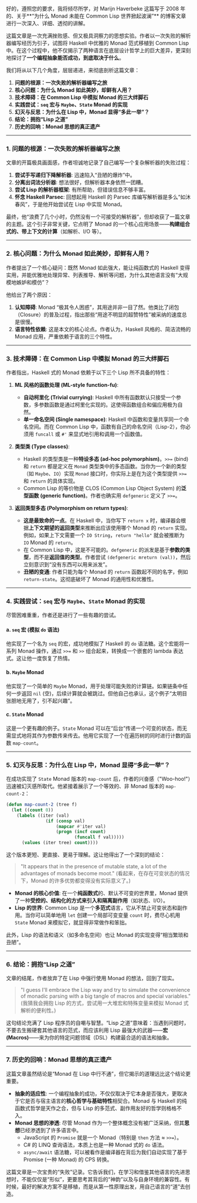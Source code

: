 好的，遵照您的要求，我将倾尽所学，对 Marijn Haverbeke 这篇写于 2008 年的、关于**“为什么 Monad 未能在 Common Lisp 世界掀起波澜”** 的博客文章进行一次深入、详细、透彻的讲解。

这篇文章是一次充满挫败感、但又极具洞察力的思想实验。作者以一次失败的解析器编写经历为引子，试图将 Haskell 中优雅的 Monad 范式移植到 Common Lisp 中。在这个过程中，他不仅揭示了两种语言在底层设计哲学上的巨大差异，更深刻地探讨了**一个编程抽象能否成功，到底取决于什么**。

我们将从以下几个角度，层层递进，来彻底剖析这篇文章：

1.  **问题的根源：一次失败的解析器编写之旅**
2.  **核心问题：为什么 Monad 如此美妙，却鲜有人用？**
3.  **技术障碍：在 Common Lisp 中模拟 Monad 的三大绊脚石**
4.  **实践尝试：`seq` 宏与 `Maybe`、`State` Monad 的实现**
5.  **幻灭与反思：为什么在 Lisp 中，Monad 显得“多此一举”？**
6.  **结论：拥抱“Lisp 之道”**
7.  **历史的回响：Monad 思想的真正遗产**

---

### 1. 问题的根源：一次失败的解析器编写之旅

文章的开篇极具画面感，作者坦诚地记录了自己编写一个复杂解析器的失败过程：

1.  **尝试手写递归下降解析器**: 迅速陷入“丑陋的爆炸”中。
2.  **分离出词法分析器**: 想法很好，但解析器本身依然一团糟。
3.  **尝试 Lisp 的解析器框架**: 有所帮助，但错误信息不够丰富。
4.  **怀念 Haskell Parsec**: 回想起用 Haskell 的 Parsec 库编写解析器是多么“如沐春风”，于是他开始尝试在 Lisp 中实现 Monad。

最终，他“浪费了几个小时，仍然没有一个可接受的解析器”，但却收获了一篇文章的主题。这个引子非常关键，它点明了 Monad 的一个核心应用场景——**构建组合式的、带上下文的计算**（如解析、I/O 等）。

---

### 2. 核心问题：为什么 Monad 如此美妙，却鲜有人用？

作者提出了一个核心疑问：既然 Monad 如此强大，能让纯函数式的 Haskell 变得实用，并能优雅地处理异常、列表推导、解析等问题，为什么其他语言没有“大规模地嫉妒和模仿”？

他给出了两个原因：

1.  **认知障碍**: Monad “极其令人困惑”，其用途并非一目了然。他类比了闭包（Closure）的普及过程，指出那些“用途不明显的超赞特性”被采纳的速度总是很慢。
2.  **语言特性依赖**: 这是本文的核心论点。作者认为，Haskell 风格的、简洁流畅的 Monad 应用，严重依赖于语言的三个特性。

---

### 3. 技术障碍：在 Common Lisp 中模拟 Monad 的三大绊脚石

作者指出，Haskell 式的 Monad 依赖于以下三个 Lisp 所不具备的特性：

1.  **ML 风格的函数处理 (ML-style function-fu)**:

    - **自动柯里化 (Trivial currying)**: Haskell 中所有函数默认只接受一个参数，多参数函数是通过柯里化实现的。这使得函数组合和偏应用极为自然。
    - **单一命名空间 (Single namespace)**: Haskell 中函数和变量共享同一个命名空间。而在 Common Lisp 中，函数有自己的命名空间（Lisp-2），你必须用 `funcall` 或 `#'` 来显式地引用和调用一个函数值。

2.  **类型类 (Type classes)**:

    - Haskell 的类型类是一种**特设多态 (ad-hoc polymorphism)**。`>>=` (bind) 和 `return` 都是定义在 `Monad` 类型类中的多态函数。当你为一个新的类型（如 `Maybe`、`IO`）实现 `Monad` 接口时，你实际上是在为这个类型提供 `>>=` 和 `return` 的具体实现。
    - Common Lisp 的等价物是 CLOS (Common Lisp Object System) 的**泛型函数 (generic function)**。作者也确实用 `defgeneric` 定义了 `>>=`。

3.  **返回类型多态 (Polymorphism on return types)**:
    - **这是最致命的一点**。在 Haskell 中，当你写下 `return x` 时，编译器会根据**上下文期望的返回类型**来推断出应该使用哪个 Monad 的 `return` 实现。例如，如果上下文需要一个 `IO String`，`return "hello"` 就会被推断为 `IO` Monad 的 `return`。
    - 在 Common Lisp 中，这是不可能的。`defgeneric` 的派发是基于**参数的类型**，而不是**返回值的类型**。作者尝试 `(defgeneric mreturn (val))`，然后立刻意识到“没有东西可以用来派发”。
    - **丑陋的变通**: 作者只能为每个 Monad 的 `return` 函数起不同的名字，例如 `return-state`。这彻底破坏了 Monad 的通用性和优雅性。

---

### 4. 实践尝试：`seq` 宏与 `Maybe`、`State` Monad 的实现

尽管困难重重，作者还是进行了一些有趣的尝试。

#### a. `seq` 宏 (模拟 `do` 语法)

他实现了一个名为 `seq` 的宏，成功地模拟了 Haskell 的 `do` 语法糖。这个宏能将一系列 Monad 操作，通过 `>>=` 和 `>>` 组合起来，转换成一个嵌套的 lambda 表达式。这让他一度恢复了热情。

#### b. `Maybe` Monad

他实现了一个简单的 `Maybe` Monad，用于处理可能失败的计算链。如果链条中任何一步返回 `nil` (空)，后续计算就会被跳过。但他自己也承认，这个例子“太明目张胆地无用了，引不起兴趣”。

#### c. `State` Monad

这是一个更有趣的例子。`State` Monad 可以在“后台”传递一个可变的状态，而无需显式地将其作为参数传来传去。他用它实现了一个在遍历树的同时进行计数的函数 `map-count`。

---

### 5. 幻灭与反思：为什么在 Lisp 中，Monad 显得“多此一举”？

在成功实现了 `State` Monad 版本的 `map-count` 后，作者的兴奋感（"Woo-hoo!"）迅速被幻灭感所取代。他紧接着展示了一个等效的、非 Monad 版本的 `map-count-2`：

```lisp
(defun map-count-2 (tree f)
  (let ((count 0))
    (labels ((iter (val)
               (if (consp val)
                   (mapcar #'iter val)
                   (progn (incf count)
                          (funcall f val)))))
      (values (iter tree) count))))
```

这个版本更短、更直接、更易于理解。这让他得出了一个深刻的结论：

> "It appears that in the presence of mutable state, a lot of the advantages of monads become moot."
> (看起来，在存在可变状态的情况下，Monad 的许多优势都变得没有实际意义了。)

- **Monad 的核心价值**: 在一个**纯函数式**的、默认不可变的世界里，Monad 提供了一种**受控的、结构化的方式来引入和隔离副作用**（如状态、I/O）。
- **Lisp 的世界**: Common Lisp 是一个**多范式**语言，它从不禁止可变状态和副作用。当你可以简单地用 `let` 创建一个局部可变变量 `count` 时，费尽心机用 `State` Monad 来模拟它，就显得非常做作和笨拙。

此外，Lisp 的语法和语义（如多命名空间）也让 Monad 的实现变得“相当繁琐和丑陋”。

---

### 6. 结论：拥抱“Lisp 之道”

文章的结尾，作者放弃了在 Lisp 中强行使用 Monad 的想法，回到了现实。

> "I guess I'll embrace the Lisp way and try to simulate the convenience of monadic parsing with a big tangle of macros and special variables."
> (我猜我会拥抱 Lisp 的方式，尝试用一大堆宏和特殊变量来模拟 Monad 式解析的便利性。)

这句结论充满了 Lisp 程序员的自嘲与智慧。“Lisp 之道”意味着：当遇到问题时，不要去生搬硬套其他语言的范式，而应该利用 Lisp 最强大的武器——**宏 (Macros)**——来为你的特定问题领域（DSL）构建最合适的语法和抽象。

---

### 7. 历史的回响：Monad 思想的真正遗产

这篇文章虽然结论是“Monad 在 Lisp 中行不通”，但它揭示的道理远比这个结论更重要。

- **抽象的适应性**: 一个编程抽象的成功，不仅仅取决于它本身是否强大，更取决于它是否与宿主语言的**核心哲学与基础特性**相契合。Monad 与 Haskell 的纯函数式哲学是天作之合，但与 Lisp 的多范式、副作用友好的哲学则格格不入。
- **Monad 思想的渗透**: 尽管 Monad 作为一个整体概念没有被广泛采纳，但其**思想**已经渗透到了许多语言中。
  - JavaScript 的 `Promise` 就是一个 Monad（特别是 `then` 方法 ≈ `>>=`）。
  - C# 的 LINQ 查询语法，本质上也是一种 Monad 式的 `do` 语法。
  - `async/await` 语法糖，可以被看作是编译器在背后为我们自动实现了基于 Promise (一种 Monad) 的 CPS 转换。

这篇文章是一次宝贵的“失败”记录。它告诉我们，在学习和借鉴其他语言的先进思想时，不能仅仅是“形似”，更要思考其背后的“神韵”以及与自身环境的兼容性。有时候，最好的解决方案不是移植，而是从第一性原理出发，用自己语言的“道”去创造。

